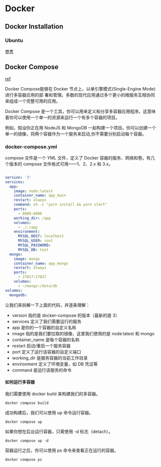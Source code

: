 # Docker 

## Docker Installation

### Ubuntu

[参考](https://cloud.tencent.com/developer/article/2309562)


## Docker Compose

[ref](https://www.freecodecamp.org/chinese/news/what-is-docker-compose-how-to-use-it/)

Docker Compose能够在 Docker 节点上，以单引擎模式(Single-Engine Mode)进行多容器应用的部 署和管理。多数的现代应用通过多个更小的微服务互相协同来组成一个完整可用的应用。

Docker Compose 是一个工具，你可以用来定义和分享多容器应用程序。这意味着你可以使用一个单一的资源来运行一个有多个容器的项目。

例如，假设你正在用 NodeJS 和 MongoDB 一起构建一个项目。你可以创建一个单一的镜像，将两个容器作为一个服务来启动,你不需要分别启动每个容器。

### docker-compose.yml

compose 文件是一个 YML 文件，定义了 Docker 容器的服务、网络和卷。有几个版本的 compose 文件格式可用——1、2、2.x 和 3.x。

```yml

version: '3'
services:
  app:
    image: node:latest
    container_name: app_main
    restart: always
    command: sh -c "yarn install && yarn start"
    ports:
      - 8000:8000
    working_dir: /app
    volumes:
      - ./:/app
    environment:
      MYSQL_HOST: localhost
      MYSQL_USER: root
      MYSQL_PASSWORD: 
      MYSQL_DB: test
  mongo:
    image: mongo
    container_name: app_mongo
    restart: always
    ports:
      - 27017:27017
    volumes:
      - ~/mongo:/data/db
volumes:
  mongodb:
```

让我们来拆解一下上面的代码，并逐条理解：

- version 指的是 docker-compose 的版本（最新的是 3）
- services 定义了我们需要运行的服务
- app 是你的一个容器的自定义名称
- image 指的是我们要拉取的镜像，这里我们使用的是 node:latest 和 mongo
- container_name 是每个容器的名称
- restart 启动/重启一个服务容器
- port 定义了运行该容器的自定义端口
- working_dir 是服务容器的当前工作目录
- environment 定义了环境变量，如 DB 凭证等
- command 是运行该服务的命令

#### 如何运行多容器

我们需要使用 docker build 来构建我们的多容器。

```docker compose build```

成功构建后，我们可以使用 up 命令运行容器。

`docker compose up`

如果你想在后台运行容器，只需使用 -d 标志（detach）。

`docker compose up -d`

容器运行之后，你可以使用 ps 命令来查看正在运行的容器。

`docker compose ps`